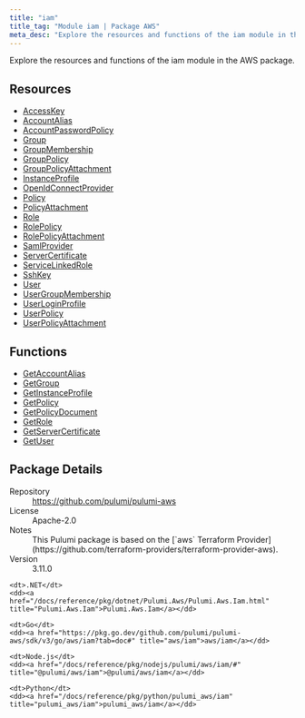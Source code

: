 ```yaml
---
title: "iam"
title_tag: "Module iam | Package AWS"
meta_desc: "Explore the resources and functions of the iam module in the AWS package."
---
```


<!-- WARNING: this file was generated by Pulumi Docs Generator. -->
<!-- Do not edit by hand unless you're certain you know what you are doing! -->

Explore the resources and functions of the iam module in the AWS package.

<h2 id="resources">Resources</h2>
<ul class="api">
    <li><a href="accesskey" title="AccessKey"><span class="symbol resource"></span>AccessKey</a></li>
    <li><a href="accountalias" title="AccountAlias"><span class="symbol resource"></span>AccountAlias</a></li>
    <li><a href="accountpasswordpolicy" title="AccountPasswordPolicy"><span class="symbol resource"></span>AccountPasswordPolicy</a></li>
    <li><a href="group" title="Group"><span class="symbol resource"></span>Group</a></li>
    <li><a href="groupmembership" title="GroupMembership"><span class="symbol resource"></span>GroupMembership</a></li>
    <li><a href="grouppolicy" title="GroupPolicy"><span class="symbol resource"></span>GroupPolicy</a></li>
    <li><a href="grouppolicyattachment" title="GroupPolicyAttachment"><span class="symbol resource"></span>GroupPolicyAttachment</a></li>
    <li><a href="instanceprofile" title="InstanceProfile"><span class="symbol resource"></span>InstanceProfile</a></li>
    <li><a href="openidconnectprovider" title="OpenIdConnectProvider"><span class="symbol resource"></span>OpenIdConnectProvider</a></li>
    <li><a href="policy" title="Policy"><span class="symbol resource"></span>Policy</a></li>
    <li><a href="policyattachment" title="PolicyAttachment"><span class="symbol resource"></span>PolicyAttachment</a></li>
    <li><a href="role" title="Role"><span class="symbol resource"></span>Role</a></li>
    <li><a href="rolepolicy" title="RolePolicy"><span class="symbol resource"></span>RolePolicy</a></li>
    <li><a href="rolepolicyattachment" title="RolePolicyAttachment"><span class="symbol resource"></span>RolePolicyAttachment</a></li>
    <li><a href="samlprovider" title="SamlProvider"><span class="symbol resource"></span>SamlProvider</a></li>
    <li><a href="servercertificate" title="ServerCertificate"><span class="symbol resource"></span>ServerCertificate</a></li>
    <li><a href="servicelinkedrole" title="ServiceLinkedRole"><span class="symbol resource"></span>ServiceLinkedRole</a></li>
    <li><a href="sshkey" title="SshKey"><span class="symbol resource"></span>SshKey</a></li>
    <li><a href="user" title="User"><span class="symbol resource"></span>User</a></li>
    <li><a href="usergroupmembership" title="UserGroupMembership"><span class="symbol resource"></span>UserGroupMembership</a></li>
    <li><a href="userloginprofile" title="UserLoginProfile"><span class="symbol resource"></span>UserLoginProfile</a></li>
    <li><a href="userpolicy" title="UserPolicy"><span class="symbol resource"></span>UserPolicy</a></li>
    <li><a href="userpolicyattachment" title="UserPolicyAttachment"><span class="symbol resource"></span>UserPolicyAttachment</a></li>
</ul>

<h2 id="functions">Functions</h2>
<ul class="api">
    <li><a href="getaccountalias" title="GetAccountAlias"><span class="symbol function"></span>GetAccountAlias</a></li>
    <li><a href="getgroup" title="GetGroup"><span class="symbol function"></span>GetGroup</a></li>
    <li><a href="getinstanceprofile" title="GetInstanceProfile"><span class="symbol function"></span>GetInstanceProfile</a></li>
    <li><a href="getpolicy" title="GetPolicy"><span class="symbol function"></span>GetPolicy</a></li>
    <li><a href="getpolicydocument" title="GetPolicyDocument"><span class="symbol function"></span>GetPolicyDocument</a></li>
    <li><a href="getrole" title="GetRole"><span class="symbol function"></span>GetRole</a></li>
    <li><a href="getservercertificate" title="GetServerCertificate"><span class="symbol function"></span>GetServerCertificate</a></li>
    <li><a href="getuser" title="GetUser"><span class="symbol function"></span>GetUser</a></li>
</ul>

<h2 id="package-details">Package Details</h2>
<dl class="package-details">
	<dt>Repository</dt>
	<dd><a href="https://github.com/pulumi/pulumi-aws">https://github.com/pulumi/pulumi-aws</a></dd>
	<dt>License</dt>
	<dd>Apache-2.0</dd>
	<dt>Notes</dt>
	<dd>This Pulumi package is based on the [`aws` Terraform Provider](https://github.com/terraform-providers/terraform-provider-aws).</dd>
	<dt>Version</dt>
	<dd>3.11.0</dd>
</dl>



<dl class="tabular">

    <dt>.NET</dt>
    <dd><a href="/docs/reference/pkg/dotnet/Pulumi.Aws/Pulumi.Aws.Iam.html" title="Pulumi.Aws.Iam">Pulumi.Aws.Iam</a></dd>

    <dt>Go</dt>
    <dd><a href="https://pkg.go.dev/github.com/pulumi/pulumi-aws/sdk/v3/go/aws/iam?tab=doc#" title="aws/iam">aws/iam</a></dd>

    <dt>Node.js</dt>
    <dd><a href="/docs/reference/pkg/nodejs/pulumi/aws/iam/#" title="@pulumi/aws/iam">@pulumi/aws/iam</a></dd>

    <dt>Python</dt>
    <dd><a href="/docs/reference/pkg/python/pulumi_aws/iam" title="pulumi_aws/iam">pulumi_aws/iam</a></dd>

</dl>

